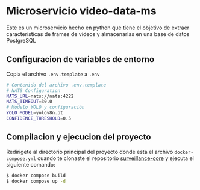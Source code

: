 # Microservicio video-data-ms
Este es un microservicio hecho en python que tiene el objetivo de extraer caracteristicas de frames de videos y almacenarlas en una base de datos PostgreSQL

## Configuracion de variables de entorno
Copia el archivo `.env.template` a `.env` 

```bash
# Contenido del archivo .env.template
# NATS Configuration
NATS_URL=nats://nats:4222
NATS_TIMEOUT=30.0
# Modelo YOLO y configuración
YOLO_MODEL=yolov8n.pt
CONFIDENCE_THRESHOLD=0.5

```

## Compilacion y ejecucion del proyecto
Redirigete al directorio principal del proyecto donde esta el archivo `docker-compose.yml` cuando te clonaste el repositorio [surveillance-core](https://github.com/Surveillance-IA-distributed/surveillance-core) y ejecuta el siguiente comando:
```bash
$ docker compose build
$ docker compose up -d
```